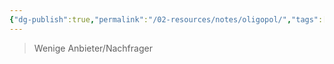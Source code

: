 ```yaml
---
{"dg-publish":true,"permalink":"/02-resources/notes/oligopol/","tags":["BWL"],"updated":"2025-03-17T09:48:04.126+01:00"}
---
```


>Wenige Anbieter/Nachfrager